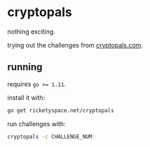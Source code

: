 # cryptopals

nothing exciting.

trying out the challenges from [cryptopals.com][cp].

[cp]: https://cryptopals.com

## running

requires `go >= 1.11`.

install it with:

```bash
go get ricketyspace.net/cryptopals
```

run challenges with:

```bash
cryptopals -c CHALLENGE_NUM
```
